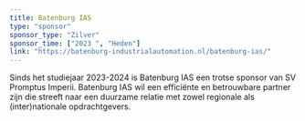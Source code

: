 ```yaml
---
title: Batenburg IAS
type: "sponsor"
sponsor_type: "Zilver"
sponsor_time: ["2023 ", "Heden"]
link: "https://batenburg-industrialautomation.nl/batenburg-ias/"
---
```


Sinds het studiejaar 2023-2024 is Batenburg IAS een trotse sponsor van SV Promptus Imperii. Batenburg IAS wil een efficiënte en betrouwbare partner zijn die streeft naar een duurzame relatie met zowel regionale als (inter)nationale opdrachtgevers.